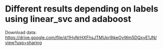 # Different results depending on labels using linear_svc and adaboost

Download data: https://drive.google.com/file/d/1HyNrHXFhsJTMUpr9ikeOyWm5DQxyE1JN/view?usp=sharing
